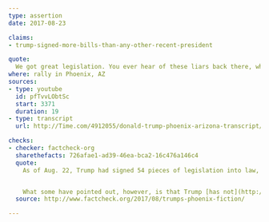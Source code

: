 ```yaml
---
type: assertion
date: 2017-08-23

claims:
- trump-signed-more-bills-than-any-other-recent-president

quote:
  We got great legislation. You ever hear of these liars back there, where they say, but Trump hasn't gotten -- I think we've gotten more in a short period of time, in this seven months, I think we've gotten more than anybody, including Harry Truman, who was number one, but they will tell you we've got none.
where: rally in Phoenix, AZ
sources:
- type: youtube
  id: pfTvvLObtSc
  start: 3371
  duration: 19
- type: transcript
  url: http://Time.com/4912055/donald-trump-phoenix-arizona-transcript/

checks:
- checker: factcheck-org
  sharethefacts: 726afae1-ad39-46ea-bca2-16c476a146c4
  quote:
    As of Aug. 22, Trump had signed 54 pieces of legislation into law, [according to](https://www.govtrack.us/congress/bills/browse?status=28,29,32,33&sort=-current_status_date) GovTrack.us. But no one has said that he has “signed none.”


    What some have pointed out, however, is that Trump [has not](http://www.npr.org/2017/06/23/533840991/despite-claims-to-contrary-trump-has-signed-no-major-laws-5-months-in) [signed many](https://www.cbsnews.com/news/what-are-the-bills-donald-trump-has-signed/), [if any](http://www.cnn.com/2017/07/19/politics/donald-trump-six-months/index.html), significant pieces of legislation into law. For example, Trump has not fulfilled some of his biggest campaign promises. Efforts to repeal and replace the Affordable Care Act [stalled](http://www.cnn.com/2017/07/27/politics/health-care-debate-thursday/index.html) in the Senate. And Trump has yet to sign a bill funding the construction of a border wall with Mexico, nor has he signed legislation overhauling the U.S. tax code or following through on his promise of [$1 trillion in infrastructure programs](http://www.chicagotribune.com/news/nationworld/politics/ct-trump-infrastructure-worries-20170609-story.html).
  source: http://www.factcheck.org/2017/08/trumps-phoenix-fiction/

---
```

